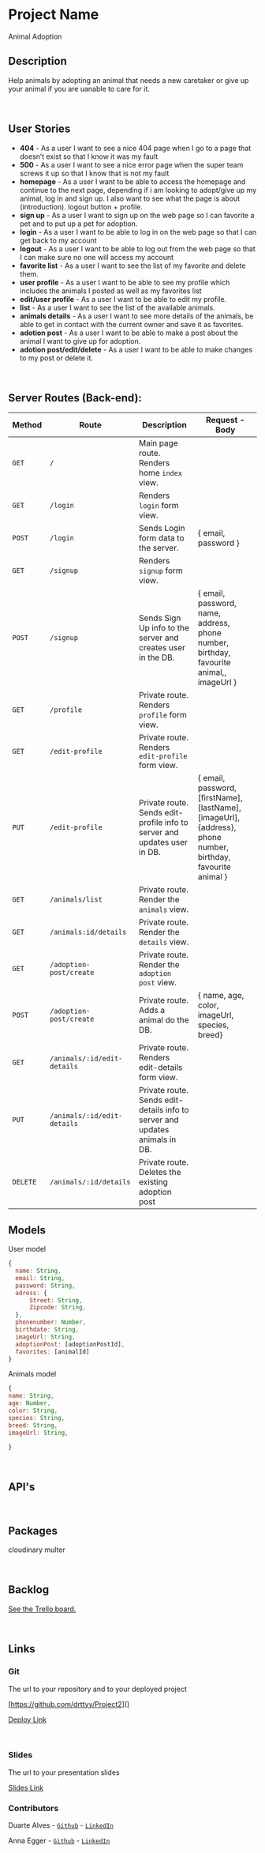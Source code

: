 # Project Name

Animal Adoption
<br>

## Description

Help animals by adopting an animal that needs a new caretaker or give up your animal if you are uanable to care for it.

<br>

## User Stories

- **404** - As a user I want to see a nice 404 page when I go to a page that doesn’t exist so that I know it was my fault
- **500** - As a user I want to see a nice error page when the super team screws it up so that I know that is not my fault
- **homepage** - As a user I want to be able to access the homepage and continue to the next page, depending if i am looking to adopt/give up my animal, log in and sign up. I also want to see what the page is about (introduction). logout button + profile.
- **sign up** - As a user I want to sign up on the web page so I can favorite a pet and to put up a pet for adoption.
- **login** - As a user I want to be able to log in on the web page so that I can get back to my account
- **logout** - As a user I want to be able to log out from the web page so that I can make sure no one will access my account
- **favorite list** - As a user I want to see the list of my favorite and delete them.
- **user profile** - As a user I want to be able to see my profile which includes the animals I posted as well as my favorites list
- **edit/user profile** - As a user I want to be able to edit my profile.
- **list** - As a user I want to see the list of the available animals.
- **animals details** - As a user I want to see more details of the animals, be able to get in contact with the current owner and save it as favorites.
- **adotion post** - As a user I want to be able to make a post about the animal I want to give up for adoption.
- **adotion post/edit/delete** - As a user I want to be able to make changes to my post or delete it.

<br>

## Server Routes (Back-end):

| **Method** | **Route**                   | **Description**                                                             | Request - Body                                                                                                |
| ---------- | --------------------------- | --------------------------------------------------------------------------- | ------------------------------------------------------------------------------------------------------------- |
| `GET`      | `/`                         | Main page route. Renders home `index` view.                                 |                                                                                                               |
| `GET`      | `/login`                    | Renders `login` form view.                                                  |                                                                                                               |
| `POST`     | `/login`                    | Sends Login form data to the server.                                        | { email, password }                                                                                           |
| `GET`      | `/signup`                   | Renders `signup` form view.                                                 |                                                                                                               |
| `POST`     | `/signup`                   | Sends Sign Up info to the server and creates user in the DB.                | { email, password, name, address, phone number, birthday, favourite animal,, imageUrl }                       |
| `GET`      | `/profile`                  | Private route. Renders `profile` form view.                                 |                                                                                                               |
| `GET`      | `/edit-profile`             | Private route. Renders `edit-profile` form view.                            |                                                                                                               |
| `PUT`      | `/edit-profile`             | Private route. Sends edit-profile info to server and updates user in DB.    | { email, password, [firstName], [lastName], [imageUrl], {address}, phone number, birthday, favourite animal } |
| `GET`      | `/animals/list`             | Private route. Render the `animals` view.                                   |                                                                                                               |
| `GET`      | `/animals:id/details`       | Private route. Render the `details` view.                                   |                                                                                                               |
| `GET`      | `/adoption-post/create`     | Private route. Render the `adoption post` view.                             |                                                                                                               |
| `POST`     | `/adoption-post/create`     | Private route. Adds a animal do the DB.                                     | { name, age, color, imageUrl, species, breed}                                                                 |
| `GET`      | `/animals/:id/edit-details` | Private route. Renders edit-details form view.                              |                                                                                                               |
| `PUT`      | `/animals/:id/edit-details` | Private route. Sends edit-details info to server and updates animals in DB. |
| `DELETE`   | `/animals/:id/details`      | Private route. Deletes the existing adoption post                           |                                                                                                               |

## Models

User model

```javascript
{
  name: String,
  email: String,
  password: String,
  adress: {
      Street: String,
      Zipcode: String,
  },
  phonenumber: Number,
  birthdate: String,
  imageUrl: String,
  adoptionPost: [adoptionPostId],
  favorites: [animalId]
}

```

Animals model

```javascript
{
name: String,
age: Number,
color: String,
species: String,
breed: String,
imageUrl: String,

}

```

<br>

## API's

<br>

## Packages

cloudinary
multer

<br>

## Backlog

[See the Trello board.](https://trello.com/b/peU75b4E/animals-adoption-project)

<br>

## Links

### Git

The url to your repository and to your deployed project

[https://github.com/drttyy/Project2]()

[Deploy Link]()

<br>

### Slides

The url to your presentation slides

[Slides Link](https://docs.google.com/presentation/d/1P5FIi0vHZBUcgUtmt1M4_lLCO5dwdJ4UOgtJa4ehGfk/edit?usp=sharing)

### Contributors

Duarte Alves - [`Github`](https://github.com/drttyy/) - [`LinkedIn`](https://www.linkedin.com/in/duarte-alves-97157b227/)

Anna Egger - [`Github`](https://github.com/annagramcodes) - [`LinkedIn`](https://www.linkedin.com/in/anna-egger/)
